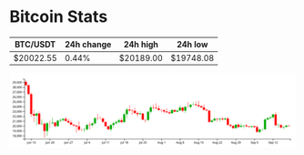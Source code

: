 # Bitcoin Stats

BTC/USDT|24h change|24h high|24h low|
|---|---|---|---|
|$20022.55|0.44%|$20189.00|$19748.08|

<img src="./chart.svg">
